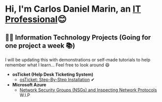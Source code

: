 <h1>Hi, I'm Carlos Daniel Marin, an <a href="https://www.linkedin.com/in/carlos-marin-05210317a/">IT Professional</a>😊</h1>

<h2>👨‍💻 Information Technology Projects (Going for one project a week 📚)</h2>

I will be updating this with demonstrations or self-made tutorials to help remember what I learn... Feel free to look around 😄

- <b>osTicket (Help Desk Ticketing System)</b>
  - [osTicket: Step-By-Step Installation](https://github.com/CarlosMHEX/osticket-prereqs) ✔
- <b>Microsoft Azure</b>
  - [Network Security Groups (NSGs) and Inspecting Network Protocols]() W.I.P
